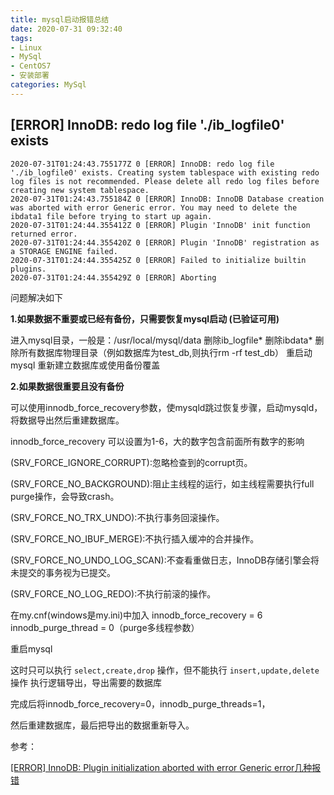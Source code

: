 ```yaml
---
title: mysql启动报错总结
date: 2020-07-31 09:32:40
tags:
- Linux
- MySql
- CentOS7
- 安装部署
categories: MySql
---
```


## [ERROR] InnoDB: redo log file './ib_logfile0' exists

```log
2020-07-31T01:24:43.755177Z 0 [ERROR] InnoDB: redo log file './ib_logfile0' exists. Creating system tablespace with existing redo log files is not recommended. Please delete all redo log files before creating new system tablespace.
2020-07-31T01:24:43.755184Z 0 [ERROR] InnoDB: InnoDB Database creation was aborted with error Generic error. You may need to delete the ibdata1 file before trying to start up again.
2020-07-31T01:24:44.355412Z 0 [ERROR] Plugin 'InnoDB' init function returned error.
2020-07-31T01:24:44.355420Z 0 [ERROR] Plugin 'InnoDB' registration as a STORAGE ENGINE failed.
2020-07-31T01:24:44.355425Z 0 [ERROR] Failed to initialize builtin plugins.
2020-07-31T01:24:44.355429Z 0 [ERROR] Aborting
```

问题解决如下

**1.如果数据不重要或已经有备份，只需要恢复mysql启动 (已验证可用)**

进入mysql目录，一般是：/usr/local/mysql/data
删除ib_logfile*
删除ibdata*
删除所有数据库物理目录（例如数据库为test_db,则执行rm -rf test_db）
重启动mysql
重新建立数据库或使用备份覆盖

**2.如果数据很重要且没有备份**

可以使用innodb_force_recovery参数，使mysqld跳过恢复步骤，启动mysqld，将数据导出然后重建数据库。

innodb_force_recovery 可以设置为1-6，大的数字包含前面所有数字的影响

(SRV_FORCE_IGNORE_CORRUPT):忽略检查到的corrupt页。

(SRV_FORCE_NO_BACKGROUND):阻止主线程的运行，如主线程需要执行full purge操作，会导致crash。

(SRV_FORCE_NO_TRX_UNDO):不执行事务回滚操作。

(SRV_FORCE_NO_IBUF_MERGE):不执行插入缓冲的合并操作。

(SRV_FORCE_NO_UNDO_LOG_SCAN):不查看重做日志，InnoDB存储引擎会将未提交的事务视为已提交。

(SRV_FORCE_NO_LOG_REDO):不执行前滚的操作。

在my.cnf(windows是my.ini)中加入 
innodb_force_recovery = 6 
innodb_purge_thread = 0（purge多线程参数）

重启mysql

这时只可以执行 `select,create,drop` 操作，但不能执行 `insert,update,delete` 操作 
执行逻辑导出，导出需要的数据库

完成后将innodb_force_recovery=0，innodb_purge_threads=1，

然后重建数据库，最后把导出的数据重新导入。

参考：

[[ERROR] InnoDB: Plugin initialization aborted with error Generic error几种报错](https://blog.csdn.net/yunhua12/article/details/81393572)